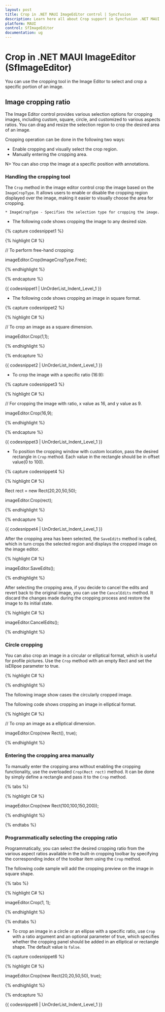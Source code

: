 ```yaml
---
layout: post
title: Crop in .NET MAUI ImageEditor control | Syncfusion
description: Learn here all about Crop support in Syncfusion .NET MAUI ImageEditor (SfImageEditor) control and more.
platform: MAUI
control: SfImageEditor
documentation: ug
---
```


# Crop in .NET MAUI ImageEditor (SfImageEditor)

You can use the cropping tool in the Image Editor to select and crop a specific portion of an image.

## Image cropping ratio

The Image Editor control provides various selection options for cropping images, including custom, square, circle, and customized to various aspects ratios. You can drag and resize the selection region to crop the desired area of an image.

Cropping operation can be done in the following two ways:

* Enable cropping and visually select the crop region.
* Manually entering the cropping area.

N> You can also crop the image at a specific position with annotations. 

### Handling the cropping tool

The `Crop` method in the image editor control crop the image based on the `ImageCropType`. It allows users to enable or disable the cropping region displayed over the image, making it easier to visually choose the area for cropping.

    * ImageCropType - Specifies the selection type for cropping the image.

* The following code shows cropping the image to any desired size.

{% capture codesnippet1 %}

{% highlight C# %}

// To perform free-hand cropping:

imageEditor.Crop(ImageCropType.Free);    

{% endhighlight %}

{% endcapture %}

{{ codesnippet1 | UnOrderList_Indent_Level_1 }} 

* The following code shows cropping an image in square format.

{% capture codesnippet2 %}

{% highlight C# %}

// To crop an image as a square dimension.

imageEditor.Crop(1,1);

{% endhighlight %}

{% endcapture %}

{{ codesnippet2 | UnOrderList_Indent_Level_1 }} 

* To crop the image with a specific ratio (16:9):

{% capture codesnippet3 %}

{% highlight C# %}

// For cropping the image with ratio, x value as 16, and y value as 9.

imageEditor.Crop(16,9);    

{% endhighlight %} 

{% endcapture %}

{{ codesnippet3 | UnOrderList_Indent_Level_1 }} 

* To position the cropping window with custom location, pass the desired rectangle in `Crop` method. Each value in the rectangle should be in offset value(0 to 100).

{% capture codesnippet4 %}

{% highlight C# %}

Rect rect = new Rect(20,20,50,50);

imageEditor.Crop(rect);    

{% endhighlight %} 

{% endcapture %}

{{ codesnippet4 | UnOrderList_Indent_Level_1 }} 

After the cropping area has been selected, the `SaveEdits` method is called, which in turn crops the selected region and displays the cropped image on the image editor.

{% highlight C# %}

imageEditor.SaveEdits();

{% endhighlight %}

After selecting the cropping area, if you decide to cancel the edits and revert back to the original image, you can use the `CancelEdits` method. It discard the changes made during the cropping process and restore the image to its initial state.

{% highlight C# %}

imageEditor.CancelEdits();

{% endhighlight %}

### Circle cropping

You can also crop an image in a circular or elliptical format, which is useful for profile pictures. Use the `Crop` method with an empty Rect and set the isEllipse parameter to true.

{% highlight C# %}

{% endhighlight %}

The following image show cases the circularly cropped image.

 The following code shows cropping an image in elliptical format.

{% highlight C# %}

// To crop an image as a elliptical dimension.

imageEditor.Crop(new Rect(), true);

{% endhighlight %}

### Entering the cropping area manually

To manually enter the cropping area without enabling the cropping functionality, use the overloaded `Crop(Rect rect)` method. It can be done by simply define a rectangle and pass it to the `Crop` method.

{% tabs %}

{% highlight C# %}

imageEditor.Crop(new Rect(100,100,150,200));

{% endhighlight %}

{% endtabs %}

### Programmatically selecting the cropping ratio

Programmatically, you can select the desired cropping ratio from the various aspect ratios available in the built-in cropping toolbar by specifying the corresponding index of the toolbar item using the `Crop` method.

The following code sample will add the cropping preview on the image in square shape.

{% tabs %}

{% highlight C# %}

 imageEditor.Crop(1, 1);

{% endhighlight %}

{% endtabs %}

* To crop an image in a circle or an ellipse with a specific ratio, use `Crop` with a ratio argument and an optional parameter of true, which specifies whether the cropping panel should be added in an elliptical or rectangle shape. The default value is `false`.

{% capture codesnippet6 %}

{% highlight C# %}

imageEditor.Crop(new Rect(20,20,50,50), true);   

{% endhighlight %} 

{% endcapture %}

{{ codesnippet6 | UnOrderList_Indent_Level_1 }}
